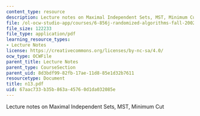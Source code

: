 ```yaml
---
content_type: resource
description: Lecture notes on Maximal Independent Sets, MST, Minimum Cut
file: /ol-ocw-studio-app/courses/6-856j-randomized-algorithms-fall-2002/67aac733b35b863a45760d1da032085e_n13.pdf
file_size: 122233
file_type: application/pdf
learning_resource_types:
- Lecture Notes
license: https://creativecommons.org/licenses/by-nc-sa/4.0/
ocw_type: OCWFile
parent_title: Lecture Notes
parent_type: CourseSection
parent_uid: 8d3bdf99-82fb-17ae-11d8-85e1d32b7611
resourcetype: Document
title: n13.pdf
uid: 67aac733-b35b-863a-4576-0d1da032085e
---
```

Lecture notes on Maximal Independent Sets, MST, Minimum Cut